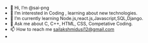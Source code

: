 - 👋 Hi, I’m @sai-png
- 👀 I’m interested in Coding , learning about new technologies.
- 🌱 I’m currently learning Node.js,react.js,Javascript,SQL,Django.
- 💞️ Ask me about C, C++, HTML, CSS, Competative Coding.
- 📫 How to reach me sailakshmidusi12@gmail.com
- 

<!---
sai-png/sai-png is a ✨ special ✨ repository because its `README.md` (this file) appears on your GitHub profile.
You can click the Preview link to take a look at your changes.
--->
